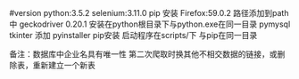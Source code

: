 #version
python:3.5.2
selenium:3.11.0           pip 安装
Firefox:59.0.2           路径添加到path中
geckodriver 0.20.1     安装在python根目录下与python.exe在同一目录
pymysql tkinter 添加
pyinstaller  pip安装 启动程序在scripts/下  与pip在同一目录

备注：数据库中企业名具有唯一性
     第二次爬取时换其他不相交数据的链接，或删除表，重新建立一个新表
